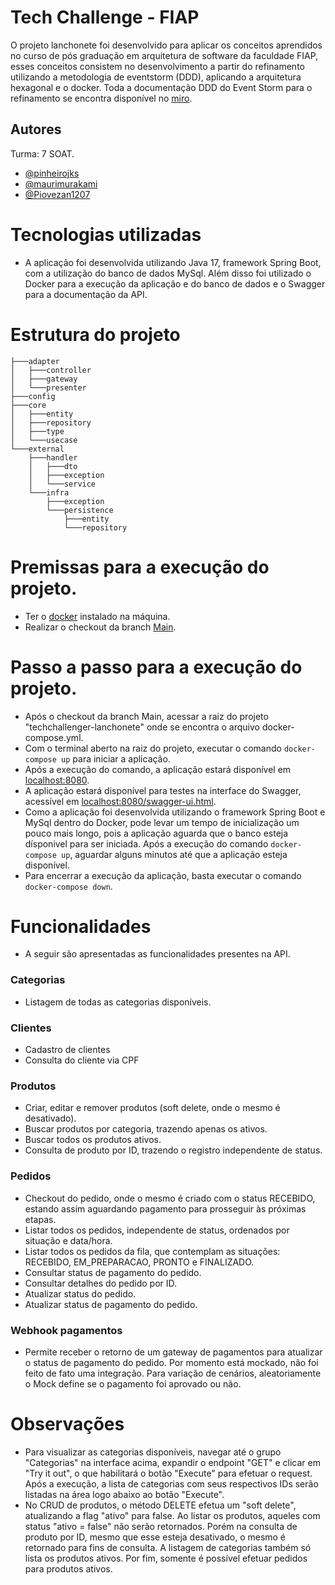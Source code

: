 
# Tech Challenge - FIAP
O projeto lanchonete foi desenvolvido para aplicar os conceitos aprendidos no curso de pós graduação em arquitetura de software da faculdade FIAP, esses conceitos consistem no desenvolvimento a partir do refinamento utilizando a metodologia de eventstorm (DDD), aplicando a arquitetura hexagonal e o docker.
Toda a documentação DDD do Event Storm para o refinamento se encontra disponível no [miro](https://miro.com/app/board/uXjVKC2h5jE=/).

## Autores
Turma: 7 SOAT.
- [@pinheirojks](https://github.com/pinheirojks)
- [@maurimurakami](https://github.com/maurimurakami)
- [@Piovezan1207](https://github.com/Piovezan1207)

# Tecnologias utilizadas
* A aplicação foi desenvolvida utilizando Java 17, framework Spring Boot, com a utilização do banco de dados MySql. Além disso foi utilizado o Docker para a execução da aplicação e do banco de dados e o Swagger para a documentação da API.

# Estrutura do projeto

```
├───adapter
│   ├───controller
│   ├───gateway
│   └───presenter
├───config
├───core
│   ├───entity
│   ├───repository
│   ├───type
│   └───usecase
└───external
    ├───handler
    │   ├───dto
    │   ├───exception
    │   └───service
    └───infra
        ├───exception
        └───persistence
            ├───entity
            └───repository
```


# Premissas para a execução do projeto.
* Ter o [docker](https://www.docker.com/products/docker-desktop/) instalado na máquina.
* Realizar o checkout da branch [Main](https://github.com/legasrossini/techchallenger-lanchonete).

# Passo a passo para a execução do projeto.
* Após o checkout da branch Main, acessar a raiz do projeto "techchallenger-lanchonete" onde se encontra o arquivo docker-compose.yml.
* Com o terminal aberto na raiz do projeto, executar o comando `docker-compose up` para iniciar a aplicação.
* Após a execução do comando, a aplicação estará disponível em [localhost:8080](localhost:8080).
* A aplicação estará disponível para testes na interface do Swagger, acessível em [localhost:8080/swagger-ui.html](localhost:8080/swagger-ui.html).
* Como a aplicação foi desenvolvida utilizando o framework Spring Boot e MySql dentro do Docker, pode levar um tempo de inicialização um pouco mais longo, pois a aplicação aguarda que o banco esteja dísponivel para ser iniciada. Após a execução do comando `docker-compose up`, aguardar alguns minutos até que a aplicação esteja disponível.
* Para encerrar a execução da aplicação, basta executar o comando `docker-compose down`.

# Funcionalidades
* A seguir são apresentadas as funcionalidades presentes na API.

### Categorias
- Listagem de todas as categorias disponíveis.

### Clientes
- Cadastro de clientes
- Consulta do cliente via CPF

### Produtos
- Criar, editar e remover produtos (soft delete, onde o mesmo é desativado).
- Buscar produtos por categoria, trazendo apenas os ativos.
- Buscar todos os produtos ativos.
- Consulta de produto por ID, trazendo o registro independente de status.

### Pedidos
- Checkout do pedido, onde o mesmo é criado com o status RECEBIDO, estando assim aguardando pagamento para prosseguir às próximas etapas.
- Listar todos os pedidos, independente de status, ordenados por situação e data/hora.
- Listar todos os pedidos da fila, que contemplam as situações: RECEBIDO, EM_PREPARACAO, PRONTO e FINALIZADO.
- Consultar status de pagamento do pedido.
- Consultar detalhes do pedido por ID.
- Atualizar status do pedido.
- Atualizar status de pagamento do pedido.

### Webhook pagamentos
- Permite receber o retorno de um gateway de pagamentos para atualizar o status de pagamento do pedido. Por momento está mockado, não foi feito de fato uma integração. Para variação de cenários, aleatoriamente o Mock define se o pagamento foi aprovado ou não.

# Observações
* Para visualizar as categorias disponíveis, navegar até o grupo "Categorias" na interface acima, expandir o endpoint "GET" e clicar em "Try it out", o que habilitará o botão "Execute" para efetuar o request. Após a execução, a lista de categorias com seus respectivos IDs serão listadas na área logo abaixo ao botão "Execute".
* No CRUD de produtos, o método DELETE efetua um "soft delete", atualizando a flag "ativo" para false. Ao listar os produtos, aqueles com status "ativo = false" não serão retornados. Porém na consulta de produto por ID, mesmo que esse esteja desativado, o mesmo é retornado para fins de consulta. A listagem de categorias também só lista os produtos ativos. Por fim, somente é possível efetuar pedidos para produtos ativos.
